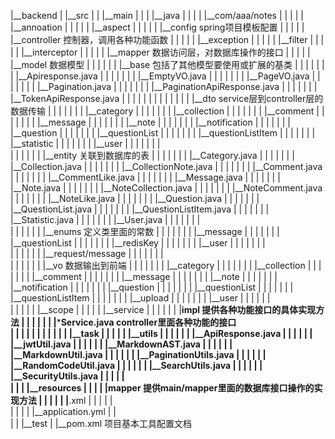 |__backend
|  |__src
|  |  |__main
|  |  |  |__java
|  |  |  |  |__com/aaa/notes
|  |  |  |  |  |__annoation
|  |  |  |  |  |__aspect
|  |  |  |  |  |__config  spring项目模板配置
|  |  |  |  |  |__controller  控制器，调用各种功能函数
|  |  |  |  |  |__exception
|  |  |  |  |  |__filter
|  |  |  |  |  |__interceptor
|  |  |  |  |  |__mapper  数据访问层，对数据库操作的接口
|  |  |  |  |  |__model  数据模型
|  |  |  |  |  |  |__base  包括了其他模型要使用或扩展的基类
|  |  |  |  |  |  |  |__Apiresponse.java
|  |  |  |  |  |  |  |__EmptyVO.java
|  |  |  |  |  |  |  |__PageVO.java
|  |  |  |  |  |  |  |__Pagination.java
|  |  |  |  |  |  |  |__PaginationApiResponse.java
|  |  |  |  |  |  |  |__TokenApiResponse.java
|  |  |  |  |  |  | 
|  |  |  |  |  |  |__dto  service层到controller层的数据传输
|  |  |  |  |  |  |  |__category
|  |  |  |  |  |  |  |__collection
|  |  |  |  |  |  |  |__comment
|  |  |  |  |  |  |  |__message
|  |  |  |  |  |  |  |__note
|  |  |  |  |  |  |  |__notification
|  |  |  |  |  |  |  |__question
|  |  |  |  |  |  |  |__questionList
|  |  |  |  |  |  |  |__questionListItem
|  |  |  |  |  |  |  |__statistic
|  |  |  |  |  |  |  |__user
|  |  |  |  |  |  |  
|  |  |  |  |  |  |__entity  关联到数据库的表
|  |  |  |  |  |  |  |__Category.java
|  |  |  |  |  |  |  |__Collection.java
|  |  |  |  |  |  |  |__CollectionNote.java
|  |  |  |  |  |  |  |__Comment.java
|  |  |  |  |  |  |  |__CommentLike.java
|  |  |  |  |  |  |  |__Message.java
|  |  |  |  |  |  |  |__Note.java
|  |  |  |  |  |  |  |__NoteCollection.java
|  |  |  |  |  |  |  |__NoteComment.java
|  |  |  |  |  |  |  |__NoteLike.java
|  |  |  |  |  |  |  |__Question.java
|  |  |  |  |  |  |  |__QuestionList.java
|  |  |  |  |  |  |  |__QuestionListItem.java
|  |  |  |  |  |  |  |__Statistic.java
|  |  |  |  |  |  |  |__User.java
|  |  |  |  |  |  |  
|  |  |  |  |  |  |__enums  定义类里面的常数
|  |  |  |  |  |  |  |__message
|  |  |  |  |  |  |  |__questionList
|  |  |  |  |  |  |  |__redisKey
|  |  |  |  |  |  |  |__user
|  |  |  |  |  |  |  
|  |  |  |  |  |  |__request/message
|  |  |  |  |  |  |  
|  |  |  |  |  |  |__vo   数据输出到前端
|  |  |  |  |  |  |  |__category
|  |  |  |  |  |  |  |__collection
|  |  |  |  |  |  |  |__comment
|  |  |  |  |  |  |  |__message
|  |  |  |  |  |  |  |__note
|  |  |  |  |  |  |  |__notification
|  |  |  |  |  |  |  |__question
|  |  |  |  |  |  |  |__questionList
|  |  |  |  |  |  |  |__questionListItem
|  |  |  |  |  |  |  |__upload
|  |  |  |  |  |  |  |__user
|  |  |  |  |  |  
|  |  |  |  |  |__scope
|  |  |  |  |  |__service
|  |  |  |  |  |  |__impl  提供各种功能接口的具体实现方法
|  |  |  |  |  |  |__***Service.java  controller里面各种功能的接口  
|  |  |  |  |  |
|  |  |  |  |  |__task
|  |  |  |  |  |__utils
|  |  |  |  |  |  |__ApiResponse.java
|  |  |  |  |  |  |__jwtUtil.java
|  |  |  |  |  |  |__MarkdownAST.java
|  |  |  |  |  |  |__MarkdownUtil.java
|  |  |  |  |  |  |__PaginationUtils.java
|  |  |  |  |  |  |__RandomCodeUtil.java
|  |  |  |  |  |  |__SearchUtils.java
|  |  |  |  |  |  |__SecurityUtils.java
|  |  |  |  |  
|  |  |  |__resources
|  |  |  |  |__mapper  提供main/mapper里面的数据库接口操作的实现方法
|  |  |  |  |  |__**.xml
|  |  |  |  |  
|  |  |  |  |__application.yml
|  |  
|  |  |__test
|  |__pom.xml  项目基本工具配置文档


